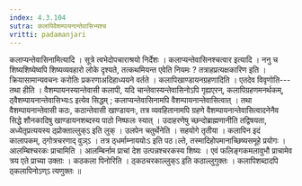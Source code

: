 ```yaml
---
index: 4.3.104
sutra: कलापिवैशम्पायनान्तेवासिभ्यश्च
vritti: padamanjari
---
```


 कलाप्यन्तेवासिनामित्यादि । सूत्रे त्वभेदोपचाराश्रयो निर्देशः । कलाप्यन्तेवासिनश्चत्वार इत्यादि । ननु च शिष्यशिष्येष्वपि शिष्यव्यवहारो लोके दृश्यते, तत्कथमियन्त एवेति नियमः ? तत्राहप्रत्यक्षकारिण इति । क्रियासामान्यवचनः करोतिः प्रकरणाअदिहाध्ययने वर्तते । कलापिखाण्डायनग्रहणादिति । एतदेव विवृणोति---तथा हीति । वैशम्पायनस्यान्तेवासी कलापी, यदि चान्तेवास्यन्तेवासिनोऽपि गृह्यएरन्, कलापिग्रहणमनर्थकम्, ठ्वैशम्पायनान्तेवासिभ्यःऽ इत्येव सिद्धम् ; कलाप्यन्तेवासिनामपि वैशम्पायनान्तेवासित्वात् । तथा वैशम्पायनान्तेवासी कठः, कठान्तेवासी खाण्डायनः, तत्र व्यवहितानामपि ग्रहणे वैशम्पायनान्तेवासित्वादनेनैव सिद्धे शौनकादिषु खाण्डायनशब्दस्य पाठो निष्फलः स्यात् । उदाहरणेषु च्छन्दोब्राह्मणानीति तद्विषयता, अध्येतृप्रत्ययस्य ठ्प्रोक्ताल्लुक्ऽ इति लुक् । उलपेन चतुर्थेनेति । सहयोगे तृतीया । कलापिन इदं कालापकम्, ठ्गोत्रचरणाद् वुञ्ऽ । तत्र ठ्धर्माम्नाययोःऽ इति पठ।ल्ते, तस्मादिहोपमानाच्छिष्यसमूहे प्रयोगः । आलम्बिश्चरकः प्राचामिति । आलम्बिर्नाम प्राचां देश उत्पन्नश्चरकस्य शिष्यः । एवं फलिङ्गकमलावुभौ प्राचामेव त्रय एते प्राच्या उक्ताः । कठकला पिनोरिति । ठ्कठचरकाल्लुक्ऽ इति कठाल्लुगुक्तः । कलापिशब्दादपि ठ्कलापिनोऽण्ऽ त्यणुक्तः ॥